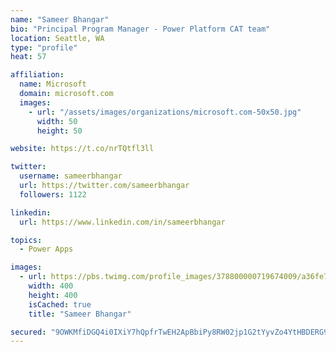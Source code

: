 ```yaml
---
name: "Sameer Bhangar"
bio: "Principal Program Manager - Power Platform CAT team"
location: Seattle, WA
type: "profile"
heat: 57

affiliation:
  name: Microsoft
  domain: microsoft.com
  images:
    - url: "/assets/images/organizations/microsoft.com-50x50.jpg"
      width: 50
      height: 50

website: https://t.co/nrTQtfl3ll

twitter:
  username: sameerbhangar
  url: https://twitter.com/sameerbhangar
  followers: 1122

linkedin:
  url: https://www.linkedin.com/in/sameerbhangar

topics:
  - Power Apps

images:
  - url: https://pbs.twimg.com/profile_images/378800000719674009/a36fe7ddfab1778b76e5793772e43798_400x400.jpeg
    width: 400
    height: 400
    isCached: true
    title: "Sameer Bhangar"

secured: "9OWKMfiDGQ4i0IXiY7hQpfrTwEH2ApBbiPy8RW02jp1G2tYyvZo4YtHBDERG90WsjjYyItPDR2He3NyEkESBQLTWYHYuzlrN7W97m7i+2QGa35lsU8BqE8YWbQ0TcDLI41qh0RzMbbaWHI1CO5QpF7D3KJZCpTkPaQbOiB9EIu9W0KkhUTgXxPoyijJXKGI3dzMX2fQjkEPuqcElAVlBIua5YqAcX66cPntj1p/f4DUfYcvDgyluvTUyqQ7PUZ4ikaMPhdmpizF2hEsT9mfUP+T0gJ7Ji0ypB+jJ0+WiwbERRuaxcTa6h4J78WE1KS2ZMqiUmYT44OItD3JiCPk1T5SqLMAD32taGKHfTpboqYIRs9Xa5Vq+UMMkfF4Ia5UtaEFZkOGpXcvOlOXQm1cEWv//UWs2+vpunENaDu9vSxA=;wy6C3YJ2SwfisgpQslh4sQ=="
---
```


